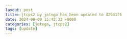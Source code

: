 ```yaml
---
layout: post
title: jtcps2 by jotego has been updated to 42941f5
date: 2024-08-09 15:42:32 +0000
categories: [jotego, jtcps2]
tags: [update]
---
```


